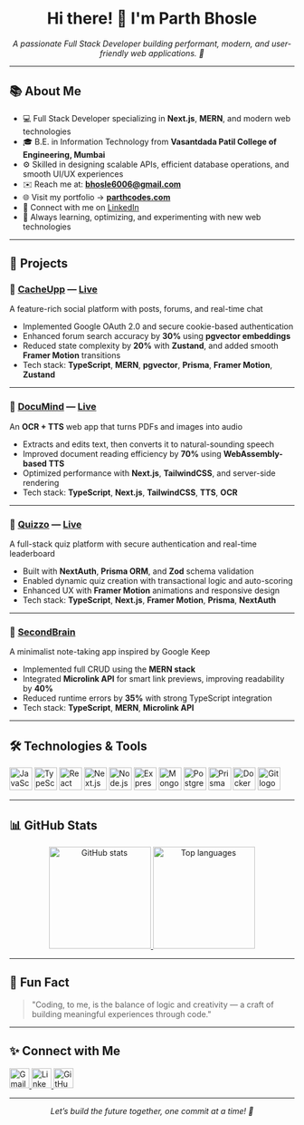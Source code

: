 <h1 align="center">Hi there! 👋 I'm Parth Bhosle</h1>

<p align="center">
  <em>A passionate Full Stack Developer building performant, modern, and user-friendly web applications. 🚀</em>
</p>

---

<h2>📚 About Me</h2>

- 💻 Full Stack Developer specializing in **Next.js**, **MERN**, and modern web technologies  
- 🎓 B.E. in Information Technology from **Vasantdada Patil College of Engineering, Mumbai**  
- ⚙️ Skilled in designing scalable APIs, efficient database operations, and smooth UI/UX experiences  
- ✉️ Reach me at: **bhosle6006@gmail.com**
- 🌐 Visit my portfolio → [**parthcodes.com**](https://parthcodes.com)
- 💼 Connect with me on [LinkedIn](https://www.linkedin.com/in/parth-bhosle-46a078271)  
- 🧠 Always learning, optimizing, and experimenting with new web technologies  

---

<h2>🚀 Projects</h2>

### 🔹 [CacheUpp](https://github.com/Parth2684/CacheUpp) — [Live](https://cacheupp.com)
A feature-rich social platform with posts, forums, and real-time chat  
- Implemented Google OAuth 2.0 and secure cookie-based authentication  
- Enhanced forum search accuracy by **30%** using **pgvector embeddings**  
- Reduced state complexity by **20%** with **Zustand**, and added smooth **Framer Motion** transitions  
- Tech stack: **TypeScript**, **MERN**, **pgvector**, **Prisma**, **Framer Motion**, **Zustand**

---

### 🔹 [DocuMind](https://github.com/Parth2684/DocuMind) — [Live](https://documind.parthcodes.com)
An **OCR + TTS** web app that turns PDFs and images into audio  
- Extracts and edits text, then converts it to natural-sounding speech  
- Improved document reading efficiency by **70%** using **WebAssembly-based TTS**  
- Optimized performance with **Next.js**, **TailwindCSS**, and server-side rendering  
- Tech stack: **TypeScript**, **Next.js**, **TailwindCSS**, **TTS**, **OCR**

---

### 🔹 [Quizzo](https://github.com/Parth2684/Quizzo) — [Live](https://quizzo.parthcodes.com)
A full-stack quiz platform with secure authentication and real-time leaderboard  
- Built with **NextAuth**, **Prisma ORM**, and **Zod** schema validation  
- Enabled dynamic quiz creation with transactional logic and auto-scoring  
- Enhanced UX with **Framer Motion** animations and responsive design  
- Tech stack: **TypeScript**, **Next.js**, **Framer Motion**, **Prisma**, **NextAuth**

---

### 🔹 [SecondBrain](https://github.com/Parth2684/SecondBrain)
A minimalist note-taking app inspired by Google Keep  
- Implemented full CRUD using the **MERN stack**  
- Integrated **Microlink API** for smart link previews, improving readability by **40%**  
- Reduced runtime errors by **35%** with strong TypeScript integration  
- Tech stack: **TypeScript**, **MERN**, **Microlink API**

---

<h2>🛠️ Technologies & Tools</h2>

<div align="left">
  <img src="https://cdn.jsdelivr.net/gh/devicons/devicon/icons/javascript/javascript-original.svg" height="40" alt="JavaScript logo" />
  <img src="https://cdn.jsdelivr.net/gh/devicons/devicon/icons/typescript/typescript-original.svg" height="40" alt="TypeScript logo" />
  <img src="https://cdn.jsdelivr.net/gh/devicons/devicon/icons/react/react-original.svg" height="40" alt="React logo" />
  <img src="https://cdn.jsdelivr.net/gh/devicons/devicon/icons/nextjs/nextjs-original.svg" height="40" alt="Next.js logo" />
  <img src="https://cdn.jsdelivr.net/gh/devicons/devicon/icons/nodejs/nodejs-original.svg" height="40" alt="Node.js logo" />
  <img src="https://cdn.jsdelivr.net/gh/devicons/devicon/icons/express/express-original.svg" height="40" alt="Express logo" />
  <img src="https://cdn.jsdelivr.net/gh/devicons/devicon/icons/mongodb/mongodb-original.svg" height="40" alt="MongoDB logo" />
  <img src="https://cdn.jsdelivr.net/gh/devicons/devicon/icons/postgresql/postgresql-original.svg" height="40" alt="PostgreSQL logo" />
  <img src="https://cdn.jsdelivr.net/gh/devicons/devicon/icons/prisma/prisma-original.svg" height="40" alt="Prisma logo" />
  <img src="https://cdn.jsdelivr.net/gh/devicons/devicon/icons/docker/docker-original.svg" height="40" alt="Docker logo" />
  <img src="https://cdn.jsdelivr.net/gh/devicons/devicon/icons/git/git-original.svg" height="40" alt="Git logo" />
</div>

---

<h2>📊 GitHub Stats</h2>

<div align="center">
  <a href="https://github-readme-stats.vercel.app/api?username=Parth2684&show_icons=true&theme=radical" target="_blank" rel="noopener noreferrer">
    <img src="https://github-readme-stats.vercel.app/api?username=Parth2684&hide_title=false&hide_rank=false&show_icons=true&include_all_commits=true&count_private=true&disable_animations=false&theme=radical&locale=en&hide_border=false" height="180" alt="GitHub stats" class="cursor-pointer" />
  </a>
  <a href="https://github-readme-stats.vercel.app/api/top-langs?username=Parth2684&layout=compact&langs_count=5&theme=radical&hide_border=false" target="_blank" rel="noopener noreferrer">
    <img src="https://github-readme-stats.vercel.app/api/top-langs?username=Parth2684&locale=en&hide_title=false&layout=compact&card_width=320&langs_count=5&theme=radical&hide_border=false" height="180" alt="Top languages" class="cursor-pointer" />
  </a>
</div>

---

<h2>🌱 Fun Fact</h2>

> "Coding, to me, is the balance of logic and creativity — a craft of building meaningful experiences through code."

---

<h2>✨ Connect with Me</h2>

<div align="left">
  <a href="mailto:bhosle6006@gmail.com">
    <img src="https://img.shields.io/static/v1?message=Gmail&logo=gmail&label=&color=D14836&logoColor=white&labelColor=&style=for-the-badge" height="35" alt="Gmail" />
  </a>
  <a href="https://www.linkedin.com/in/parth-bhosle-46a078271">
    <img src="https://img.shields.io/static/v1?message=LinkedIn&logo=linkedin&label=&color=0077B5&logoColor=white&labelColor=&style=for-the-badge" height="35" alt="LinkedIn" />
  </a>
  <a href="https://github.com/Parth2684">
    <img src="https://img.shields.io/static/v1?message=GitHub&logo=github&label=&color=171515&logoColor=white&labelColor=&style=for-the-badge" height="35" alt="GitHub" />
  </a>
</div>

---

<p align="center">
  <em>Let’s build the future together, one commit at a time! 🌟</em>
</p>
